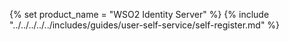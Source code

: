 {% set product_name = "WSO2 Identity Server" %}
{% include "../../../../../includes/guides/user-self-service/self-register.md" %}